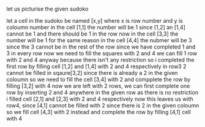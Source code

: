 let us picturise the given sudoko 

let a cell in the sudoko be named [x,y] where x is row number and y is coloumn number
in the cell [1,1] the number will be 1 since [1,2] an [1,4] cannot be 1 and there should be 1 in the row
now in the cell [3,3] the number will be 1 for the same reason
in the cell [4,4] the nubmer will be 3 since the 3 cannot be in the rest of the row
since we have completed 1 and 3 in every row now we need to fill the squares with 2 and 4
we can fill 1 row with 2 and 4 anyway because there isn't any restriction
so i completed the first row by filling cell [1,2] and [1,4] with 2 and 4 respectively
in row3 2 cannot be filled in sqaure[3,2] since there is already a 2 in the given coloumn so we need to fill the cell [3,4] with 2 and compplete the row by filling [3,2] with 4
now we are left with 2 rows, we can first complete one row by inserting 2 and 4 anywhere in the given row as there is no restriction 
i filled cell [2,1] and [2,3] with 2 and 4 respectively
now this leaves us with row4, since [4,1]  cannot be filled with 2 since there is 2 in the given coloumn so we fill cell [4,3] with 2 instead and complete the row by filling [4,1] cell with 4


